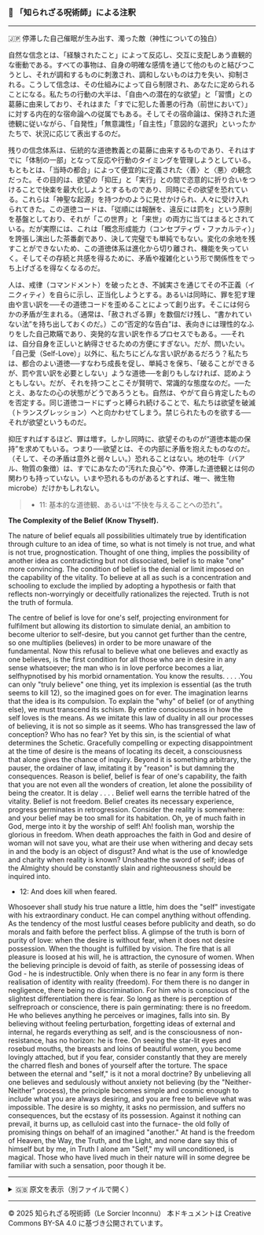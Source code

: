 ### 🐌 「知られざる呪術師」による注釈

>

---

🇯🇵 停滞した自己催眠が生み出す、濁った敵（神性についての独白）

自然な信念とは、「経験されたこと」によって反応し、交互に支配しあう直観的な衝動である。すべての事物は、自身の明確な感情を通じて他のものと結びつこうとし、それが調和するものに刺激され、調和しないものは力を失い、抑制される。こうして信念は、その仕組みによって自ら制限され、あなたに定められることになる。私たちの行動の大半は、「自由への潜在的な欲望」と「習慣」との葛藤に由来しており、それはまた「すでに犯した善悪の行為（前世において）」に対する内在的な宿命論への従属でもある。そしてその宿命論は、保持された道徳観に従いながら、「自発性」「無意識性」「自主性」「意図的な選択」といったかたちで、状況に応じて表出するのだ。

残りの信念体系は、伝統的な道徳教義との葛藤に由来するものであり、それはすでに「体制の一部」となって反応や行動のタイミングを管理しようとしている。もともとは、「当時の都合」によって便宜的に定義された〈善〉と〈悪〉の観念だった。その目的は、欲望の「抑圧」と「実行」との間で恣意的に折り合いをつけることで快楽を最大化しようとするものであり、同時にその欲望を恐れている。これらは「神聖な起源」を持つかのように見せかけられ、人々に受け入れられてきた。この道徳コードは、「従順には報酬を、違反には罰を」という原則を基盤としており、それが「この世界」と「来世」の両方に当てはまるとされている。だが実際には、これは「概念形成能力（コンセプティヴ・ファカルティ）」を誇張し演出した茶番劇であり、決して完璧でも単純でもない。変化の余地を残すことができないため、この道徳体系は進化から切り離され、機能を失っていく。そしてその存続と共感を得るために、矛盾や複雑化という形で関係性をでっち上げざるを得なくなるのだ。

人は、戒律（コマンドメント）を破ったとき、不誠実さを通じてその不正義（イニクィティ）を自らに示し、正当化しようとする。あるいは同時に、罪を犯す理由や言い訳を──その道徳コードを歪めることによって創り出す。そこには何らかの矛盾が生まれる。（通常は、「赦されざる罪」を数個だけ残し、“書かれていない法”を持ち出しておくのだ。）この“否定的な告白”は、表向きには理性的なふりをした自己欺瞞であり、突発的な言い訳を作るプロセスでもある。──それは、自分自身を正しいと納得させるための方便にすぎない。だが、問いたい。「自己愛（Self-Love）」以外に、私たちにどんな言い訳があるだろう？私たちは、都合のよい道徳──すなわち成長を促し、単純さを保ち、「破ることができるが、罰や言い訳を必要としない」ような道徳──を創りもしなければ、認めようともしない。だが、それを持つことこそが賢明で、常識的な態度なのだ。──たとえ、あなたの心の状態がどうであろうとも。自然は、やがて自ら肯定したものを否定する。同じ道徳コードにずっと縛られ続けることで、私たちは欲望を破滅（トランスグレッション）へと向かわせてしまう。禁じられたものを欲する──それが欲望というものだ。

抑圧すればするほど、罪は増す。しかし同時に、欲望そのものが“道徳本能の保持”を求めてもいる。つまり──欲望とは、その内部に矛盾を抱えたものなのだ。（そして、その矛盾は意外と弱々しい。）恐れることはない。地の牡牛（バアル、物質の象徴）は、すでにあなたの“汚れた良心”や、停滞した道徳観とは何の関わりも持っていない。いまや恐れるものがあるとすれば、唯一、微生物microbe）だけかもしれない。

>- 11: 基本的な道徳観、あるいは“不快を与えることへの恐れ”。

**The Complexity of the Belief (Know Thyself).**

The nature of belief equals all possibilities ultimately true by identification through culture to an idea
of time, so what is not timely is not true, and what is not true, prognostication. Thought of one thing,
implies the possibility of another idea as contradicting but not dissociated, belief is to make "one"
more convincing. The condition of belief is the denial or limit imposed on the capability of the
vitality. To believe at all as such is a concentration and schooling to exclude the implied by adopting
a hypothesis or faith that reflects non-worryingly or deceitfully rationalizes the rejected. Truth is not
the truth of formula.

The centre of belief is love for one's self, projecting environment for fulfilment but allowing its
distortion to simulate denial, an ambition to become ulterior to self-desire, but you cannot get further
than the centre, so one multiplies (believes) in order to be more unaware of the fundamental. Now
this refusal to believe what one believes and exactly as one believes, is the first condition for all those
who are in desire in any sense whatsoever; the man who is in love perforce becomes a liar, selfhypnotised
by his morbid ornamentation. You know the results. . . . .You can only "truly believe"
one thing, yet its implexion is essential (as the truth seems to kill 12), so the imagined goes on for
ever. The imagination learns that the idea is its compulsion. To explain the "why" of belief (or of
anything else), we must transcend its schism. By entire consciousness in how the self loves is the
means. As we imitate this law of duality in all our processes of believing, it is not so simple as it
seems. Who has transgressed the law of conception? Who has no fear? Yet by this sin, is the sciential
of what determines the Schetic. Gracefully compelling or expecting disappointment at the time of
desire is the means of locating its deceit, a consciousness that alone gives the chance of inquiry.
Beyond it is something arbitrary, the pauser, the ordainer of law, imitating it by "reason" is but
damning the consequences. Reason is belief, belief is fear of one's capability, the faith that you are
not even all the wonders of creation, let alone the possibility of being the creator. It is delay . . . .
Belief well earns the terrible hatred of the vitality. Belief is not freedom. Belief creates its necessary
experience, progress germinates in retrogression. Consider the reality is somewhere: and your belief
may be too small for its habitation. Oh, ye of much faith in God, merge into it by the worship of self!
Ah! foolish man, worship the glorious in freedom. When death approaches the faith in God and
desire of woman will not save you, what are their use when withering and decay sets in and the body
is an object of disgust? And what is the use of knowledge and charity when reality is known?
Unsheathe the sword of self; ideas of the Almighty should be constantly slain and righteousness
should be inquired into.

- 12: And does kill when feared.

Whosoever shall study his true nature a little, him does the "self" investigate with his extraordinary
conduct. He can compel anything without offending. As the tendency of the most lustful ceases
before publicity and death, so do morals and faith before the perfect bliss. A glimpse of the truth is
born of purity of love: when the desire is without fear, when it does not desire possession. When the
thought is fulfilled by vision. The fire that is all pleasure is loosed at his will, he is attraction, the
cynosure of women. When the believing principle is devoid of faith, as sterile of possessing ideas of
God - he is indestructible. Only when there is no fear in any form is there realisation of identity with
reality (freedom). For them there is no danger in negligence, there being no discrimination. For him
who is conscious of the slightest differentiation there is fear. So long as there is perception of selfreproach
or conscience, there is pain germinating: there is no freedom. He who believes anything he
perceives or imagines, falls into sin. By believing without feeling perturbation, forgetting ideas of
external and internal, he regards everything as self, and is the consciousness of non-resistance, has no
horizon: he is free. On seeing the star-lit eyes and rosebud mouths, the breasts and loins of beautiful
women, you become lovingly attached, but if you fear, consider constantly that they are merely the
charred flesh and bones of yourself after the torture. The space between the eternal and "self," is it
not a moral doctrine? By unbelieving all one believes and sedulously without anxiety not believing
(by the "Neither-Neither" process), the principle becomes simple and cosmic enough to include what
you are always desiring, and you are free to believe what was impossible. The desire is so mighty, it
asks no permission, and suffers no consequences, but the ecstasy of its possession. Against it nothing
can prevail, it burns up, as celluloid cast into the furnace- the old folly of promising things on behalf
of an imagined "another." At hand is the freedom of Heaven, the Way, the Truth, and the Light, and
none dare say this of himself but by me, in Truth I alone am "Self," my will unconditioned, is
magical. Those who have lived much in their nature will in some degree be familiar with such a
sensation, poor though it be.


---

<details>
<summary>🇬🇧 原文を表示（別ファイルで開く）</summary>

🔗 [原文を読む 06_soliloquy_on_godhead_en.md](06_soliloqui_on_godhead_en.md)

</details>

---

© 2025 知られざる呪術師（Le Sorcier Inconnu）
本ドキュメントは Creative Commons BY-SA 4.0 に基づき公開されています。


